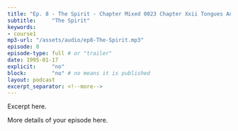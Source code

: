 ```yaml
---
title: "Ep. 8 - The Spirit - Chapter Mixed 0023 Chapter Xxii Tongues And The Interpretation Of Tongues"
subtitle:     "The Spirit"
keywords:
- course1
mp3-url: "/assets/audio/ep8-The-Spirit.mp3"
episode: 8
episode-type: full # or "trailer"
date: 1995-01-17
explicit:     "no"
block:        "no" # no means it is published
layout: podcast
excerpt_separator: <!--more-->
---
```

Excerpt here.
<!--more-->

More details of your episode here.
